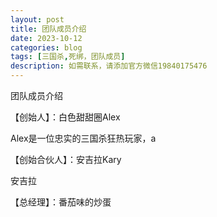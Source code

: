 ```yaml
---
layout: post
title: 团队成员介绍
date: 2023-10-12
categories: blog
tags: [三国杀,死绑，团队成员]
description: 如需联系，请添加官方微信19840175476
---
```


团队成员介绍

【创始人】：白色甜甜圈Alex

Alex是一位忠实的三国杀狂热玩家，a 


【创始合伙人】：安吉拉Kary

安吉拉

【总经理】：番茄味的炒蛋

